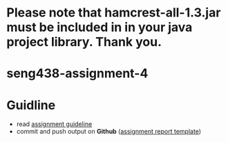 # Please note that hamcrest-all-1.3.jar must be included in in your java project library. Thank you.

# seng438-assignment-4

# Guidline

- read [assignment guideline](assignment4.md)
- commit and push output on **Github** ([assignment report template](./Assignment4-ReportTemplate.md))
